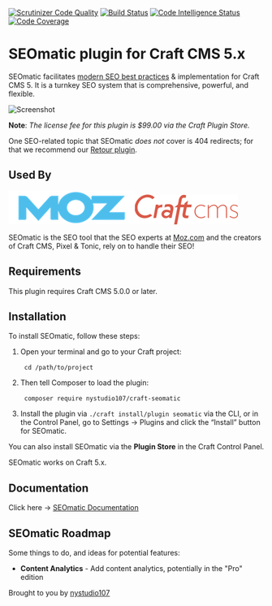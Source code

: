 [![Scrutinizer Code Quality](https://scrutinizer-ci.com/g/nystudio107/craft-seomatic/badges/quality-score.png?b=v5)](https://scrutinizer-ci.com/g/nystudio107/craft-seomatic/?branch=v5) [![Build Status](https://scrutinizer-ci.com/g/nystudio107/craft-seomatic/badges/build.png?b=v5)](https://scrutinizer-ci.com/g/nystudio107/craft-seomatic/build-status/v5) 
[![Code Intelligence Status](https://scrutinizer-ci.com/g/nystudio107/craft-seomatic/badges/code-intelligence.svg?b=v5)](https://scrutinizer-ci.com/code-intelligence) [![Code Coverage](https://scrutinizer-ci.com/g/nystudio107/craft-seomatic/badges/coverage.png?b=v5)](https://scrutinizer-ci.com/g/nystudio107/craft-seomatic/?branch=v5)

# SEOmatic plugin for Craft CMS 5.x

SEOmatic facilitates [modern SEO best practices](https://nystudio107.com/blog/modern-seo-snake-oil-vs-substance) & implementation for Craft CMS 5. It is a turnkey SEO system that is comprehensive, powerful, and flexible.

![Screenshot](./docs/docs/resources/img/plugin-banner.jpg)

**Note**: _The license fee for this plugin is $99.00 via the Craft Plugin Store._

One SEO-related topic that SEOmatic _does not_ cover is 404 redirects; for that we recommend our [Retour plugin](https://github.com/nystudio107/craft-retour).

## Used By

![Screenshot](./docs/docs/resources/img/moz-logo-blue.png)![Screenshot](./docs/docs/resources/img/craft-cms-logo.png)

SEOmatic is the SEO tool that the SEO experts at [Moz.com](https://moz.com/) and the creators of Craft CMS, Pixel & Tonic, rely on to handle their SEO!

## Requirements

This plugin requires Craft CMS 5.0.0 or later.

## Installation

To install SEOmatic, follow these steps:

1. Open your terminal and go to your Craft project:

        cd /path/to/project

2. Then tell Composer to load the plugin:

        composer require nystudio107/craft-seomatic

3. Install the plugin via `./craft install/plugin seomatic` via the CLI, or in the Control Panel, go to Settings → Plugins and click the “Install” button for SEOmatic.

You can also install SEOmatic via the **Plugin Store** in the Craft Control Panel.

SEOmatic works on Craft 5.x.

## Documentation

Click here -> [SEOmatic Documentation](https://nystudio107.com/plugins/seomatic/documentation)

## SEOmatic Roadmap

Some things to do, and ideas for potential features:

* **Content Analytics** - Add content analytics, potentially in the "Pro" edition

Brought to you by [nystudio107](https://nystudio107.com/)
